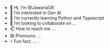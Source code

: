 - 👋 Hi, I’m @JawariaGR
- 👀 I’m interested in Gen AI
- 🌱 I’m currently learning Python and Typescript 
- 💞️ I’m looking to collaborate on ...
- 📫 How to reach me ...
- 😄 Pronouns: ...
- ⚡ Fun fact: ...

<!---
JawariaGR/JawariaGR is a ✨ special ✨ repository because its `README.md` (this file) appears on your GitHub profile.
You can click the Preview link to take a look at your changes.
--->
